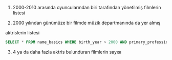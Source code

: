 1. 2000-2010 arasında oyuncularından biri tarafından yönetilmiş filmlerin listesi

2. 2000 yılından günümüze bir filmde müzik departmanında da yer almış

aktrislerin listesi

```sql
SELECT * FROM name_basics WHERE birth_year > 2000 AND primary_profession LIKE '%actress%' AND primary_profession LIKE '%music%';
```

3. 4 ya da daha fazla aktris bulunduran filmlerin sayısı



